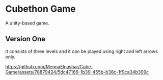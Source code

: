 # Cubethon Game
A unity-based game.

## Version One
It consists of three levels and it can be played using right and left arrows only.



https://github.com/MennaElnashar/Cube-Game/assets/78879424/5dc47166-1b39-455b-b38c-1f9ca34b399c

